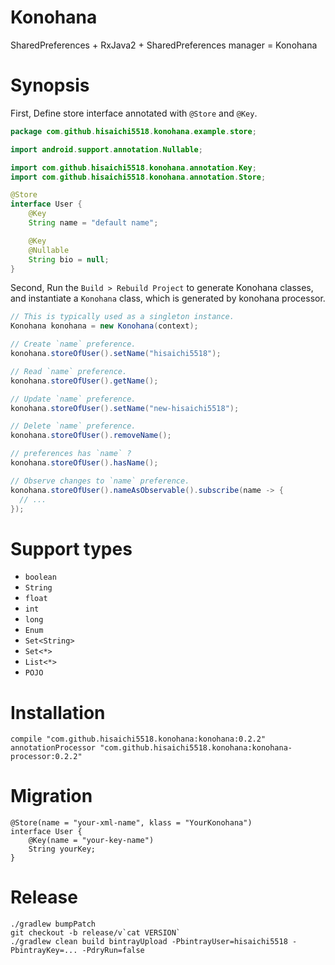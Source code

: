 # Konohana

SharedPreferences + RxJava2 + SharedPreferences manager = Konohana

# Synopsis

First, Define store interface annotated with `@Store` and `@Key`.

```java
package com.github.hisaichi5518.konohana.example.store;

import android.support.annotation.Nullable;

import com.github.hisaichi5518.konohana.annotation.Key;
import com.github.hisaichi5518.konohana.annotation.Store;

@Store
interface User {
    @Key
    String name = "default name";

    @Key
    @Nullable
    String bio = null;
}
```

Second, Run the `Build > Rebuild Project` to generate Konohana classes, and instantiate a `Konohana` class, which is generated by konohana processor.

```java
// This is typically used as a singleton instance.
Konohana konohana = new Konohana(context);

// Create `name` preference.
konohana.storeOfUser().setName("hisaichi5518");

// Read `name` preference.
konohana.storeOfUser().getName();

// Update `name` preference.
konohana.storeOfUser().setName("new-hisaichi5518");

// Delete `name` preference.
konohana.storeOfUser().removeName();

// preferences has `name` ?
konohana.storeOfUser().hasName();

// Observe changes to `name` preference.
konohana.storeOfUser().nameAsObservable().subscribe(name -> {
  // ...
});
```

# Support types

- `boolean`
- `String`
- `float`
- `int`
- `long`
- `Enum`
- `Set<String>`
- `Set<*>`
- `List<*>`
- `POJO`

# Installation

```
compile "com.github.hisaichi5518.konohana:konohana:0.2.2"
annotationProcessor "com.github.hisaichi5518.konohana:konohana-processor:0.2.2"
```

# Migration

```
@Store(name = "your-xml-name", klass = "YourKonohana")
interface User {
    @Key(name = "your-key-name")
    String yourKey;
}
```

# Release

```
./gradlew bumpPatch
git checkout -b release/v`cat VERSION`
./gradlew clean build bintrayUpload -PbintrayUser=hisaichi5518 -PbintrayKey=... -PdryRun=false
```
